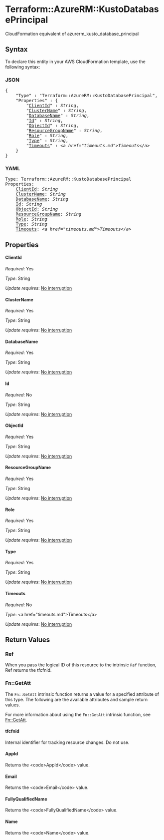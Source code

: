 # Terraform::AzureRM::KustoDatabasePrincipal

CloudFormation equivalent of azurerm_kusto_database_principal

## Syntax

To declare this entity in your AWS CloudFormation template, use the following syntax:

### JSON

<pre>
{
    "Type" : "Terraform::AzureRM::KustoDatabasePrincipal",
    "Properties" : {
        "<a href="#clientid" title="ClientId">ClientId</a>" : <i>String</i>,
        "<a href="#clustername" title="ClusterName">ClusterName</a>" : <i>String</i>,
        "<a href="#databasename" title="DatabaseName">DatabaseName</a>" : <i>String</i>,
        "<a href="#id" title="Id">Id</a>" : <i>String</i>,
        "<a href="#objectid" title="ObjectId">ObjectId</a>" : <i>String</i>,
        "<a href="#resourcegroupname" title="ResourceGroupName">ResourceGroupName</a>" : <i>String</i>,
        "<a href="#role" title="Role">Role</a>" : <i>String</i>,
        "<a href="#type" title="Type">Type</a>" : <i>String</i>,
        "<a href="#timeouts" title="Timeouts">Timeouts</a>" : <i>&lt;a href=&#34;timeouts.md&#34;&gt;Timeouts&lt;/a&gt;</i>
    }
}
</pre>

### YAML

<pre>
Type: Terraform::AzureRM::KustoDatabasePrincipal
Properties:
    <a href="#clientid" title="ClientId">ClientId</a>: <i>String</i>
    <a href="#clustername" title="ClusterName">ClusterName</a>: <i>String</i>
    <a href="#databasename" title="DatabaseName">DatabaseName</a>: <i>String</i>
    <a href="#id" title="Id">Id</a>: <i>String</i>
    <a href="#objectid" title="ObjectId">ObjectId</a>: <i>String</i>
    <a href="#resourcegroupname" title="ResourceGroupName">ResourceGroupName</a>: <i>String</i>
    <a href="#role" title="Role">Role</a>: <i>String</i>
    <a href="#type" title="Type">Type</a>: <i>String</i>
    <a href="#timeouts" title="Timeouts">Timeouts</a>: <i>&lt;a href=&#34;timeouts.md&#34;&gt;Timeouts&lt;/a&gt;</i>
</pre>

## Properties

#### ClientId

_Required_: Yes

_Type_: String

_Update requires_: [No interruption](https://docs.aws.amazon.com/AWSCloudFormation/latest/UserGuide/using-cfn-updating-stacks-update-behaviors.html#update-no-interrupt)

#### ClusterName

_Required_: Yes

_Type_: String

_Update requires_: [No interruption](https://docs.aws.amazon.com/AWSCloudFormation/latest/UserGuide/using-cfn-updating-stacks-update-behaviors.html#update-no-interrupt)

#### DatabaseName

_Required_: Yes

_Type_: String

_Update requires_: [No interruption](https://docs.aws.amazon.com/AWSCloudFormation/latest/UserGuide/using-cfn-updating-stacks-update-behaviors.html#update-no-interrupt)

#### Id

_Required_: No

_Type_: String

_Update requires_: [No interruption](https://docs.aws.amazon.com/AWSCloudFormation/latest/UserGuide/using-cfn-updating-stacks-update-behaviors.html#update-no-interrupt)

#### ObjectId

_Required_: Yes

_Type_: String

_Update requires_: [No interruption](https://docs.aws.amazon.com/AWSCloudFormation/latest/UserGuide/using-cfn-updating-stacks-update-behaviors.html#update-no-interrupt)

#### ResourceGroupName

_Required_: Yes

_Type_: String

_Update requires_: [No interruption](https://docs.aws.amazon.com/AWSCloudFormation/latest/UserGuide/using-cfn-updating-stacks-update-behaviors.html#update-no-interrupt)

#### Role

_Required_: Yes

_Type_: String

_Update requires_: [No interruption](https://docs.aws.amazon.com/AWSCloudFormation/latest/UserGuide/using-cfn-updating-stacks-update-behaviors.html#update-no-interrupt)

#### Type

_Required_: Yes

_Type_: String

_Update requires_: [No interruption](https://docs.aws.amazon.com/AWSCloudFormation/latest/UserGuide/using-cfn-updating-stacks-update-behaviors.html#update-no-interrupt)

#### Timeouts

_Required_: No

_Type_: &lt;a href=&#34;timeouts.md&#34;&gt;Timeouts&lt;/a&gt;

_Update requires_: [No interruption](https://docs.aws.amazon.com/AWSCloudFormation/latest/UserGuide/using-cfn-updating-stacks-update-behaviors.html#update-no-interrupt)

## Return Values

### Ref

When you pass the logical ID of this resource to the intrinsic `Ref` function, Ref returns the tfcfnid.

### Fn::GetAtt

The `Fn::GetAtt` intrinsic function returns a value for a specified attribute of this type. The following are the available attributes and sample return values.

For more information about using the `Fn::GetAtt` intrinsic function, see [Fn::GetAtt](https://docs.aws.amazon.com/AWSCloudFormation/latest/UserGuide/intrinsic-function-reference-getatt.html).

#### tfcfnid

Internal identifier for tracking resource changes. Do not use.

#### AppId

Returns the &lt;code&gt;AppId&lt;/code&gt; value.

#### Email

Returns the &lt;code&gt;Email&lt;/code&gt; value.

#### FullyQualifiedName

Returns the &lt;code&gt;FullyQualifiedName&lt;/code&gt; value.

#### Name

Returns the &lt;code&gt;Name&lt;/code&gt; value.

